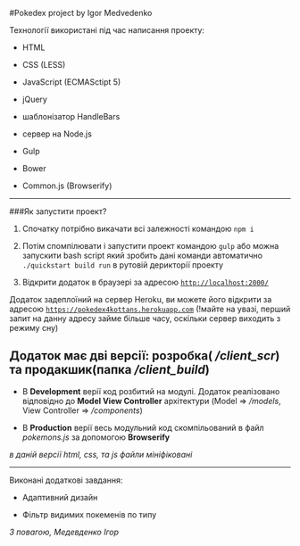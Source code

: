 #Pokedex project by Igor Medvedenko


Технології використані під час написання проекту:

* HTML

* CSS (LESS)

* JavaScript (ECMASctipt 5)

* jQuery

* шаблонізатор HandleBars

* сервер на Node.js

* Gulp

* Bower

* Common.js (Browserify)

**  ** ** ** **  ***  ** 

###Як запустити проект?

1. Спочатку потрібно викачати всі залежності командою `npm i`

2. Потім спомпілювати і запустити проект командою `gulp` або можна запускити bash script який зробить дані команди автоматично `./quickstart build run` в рутовій дерикторії проекту

3. Відкрити додаток в браузері за адресою [`http://localhost:2000/`](http://localhost:2000/)


Додаток задеплоїний на сервер Heroku, ви можете його відкрити за адресою  [`https://pokedex4kottans.herokuapp.com`](https://pokedex4kottans.herokuapp.com) (!майте на увазі, перший запит на данну адресу займе більше часу, оскільки сервер виходить з режиму сну)



## Додаток має дві версії: розробка( */client_scr*) та продакшик(папка */client_build*)

+ В **Development** верії код розбитий на модулі. Додаток реалізовано відповідно до **Model View Controller** архітектури (Model => */models*, View Controller => */components*)


+ В **Production** верії весь модульний код скомпільований в файл *pokemons.js* за допомогою **Browserify**

*в даній версії html, css, та js файли  мініфіковані*

******

Виконані додаткові завдання:

* Адаптивний дизайн

* Фільтр видимих покеменів по типу



*З повагою, Медевденко Ігор*

